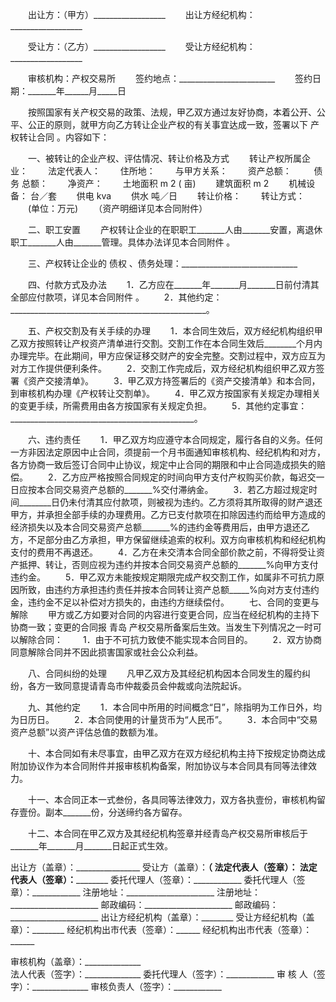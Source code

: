 
 　　出让方：（甲方）__________________
 　　出让方经纪机构：__________________
 
 　　受让方：（乙方）__________________
 　　受让方经纪机构：__________________
 
 　　审核机构：产权交易所
 　　签约地点：________________________
 　　签约日期：_______年______月_____日
 
 　　按照国家有关产权交易的政策、法规，甲乙双方通过友好协商，本着公开、公平、公正的原则，就甲方向乙方转让企业产权的有关事宜达成一致，签署以下
产权转让合同
。内容如下：
 
 　　一、被转让的企业产权、评估情况、转让价格及方式
 　　转让产权所属企业：
 　　法定代表人：
 　　住所地：
 　　与甲方关系：
 　　资产总额：
 　　
债务
总额：
 　　净资产：
 　　土地面积 m 2 ( 亩)
 　　建筑面积 m 2
 　　机械设备： 台／套
 　　供电 kva
 　　供水 吨／日
 　　转让价格：
 　　转让方式：
 　　(单位：万元)
 　　（资产明细详见本合同附件）
 
 　　二、职工安置
 　　产权转让企业的在职职工_______人由_______安置，离退休职工_______人由_______管理。具体办法详见本合同附件 。
 
 　　三、产权转让企业的
债权
、债务处理：_____________________________
 
 　　四、付款方式及办法
 　　1．乙方应在_______年_______月_______日前付清其全部应付款项，详见本合同附件 。
 　　2．其他约定：_________________________________________________。
 
 　　五、产权交割及有关手续的办理
 　　1．本合同生效后，双方经纪机构组织甲乙双方按照转让产权资产清单进行交割。交割工作在本合同生效后________个月内办理完毕。在此期间，甲方应保证移交财产的安全完整。交割过程中，双方应互为对方工作提供便利条件。
 　　2．交割工作完成后，双方经纪机构组织甲乙双方签署《资产交接清单》。
 　　3．甲乙双方持签署后的《资产交接清单》和本合同，到审核机构办理《产权转让交割单》。
 　　4．甲乙双方按国家有关规定办理相关的变更手续，所需费用由各方按国家有关规定负担。
 　　5．其他约定事宜：______________________________________________。
 
 　　六、违约责任
 　　1．甲乙双方均应遵守本合同规定，履行各自的义务。任何一方非因法定原因中止合同，须提前一个月书面通知审核机构、经纪机构和对方，各方协商一致后签订合同中止协议，规定中止合同的期限和中止合同造成损失的赔偿。
 　　2．乙方应严格按照合同规定的时间向甲方支付产权购买价款，每迟交一日应按本合同交易资产总额的_______%交付滞纳金。
 　　3．若乙方超过规定时间________日仍未付清其应付款项，则被视为违约。乙方须将其所取得的财产退还甲方，并承担全部手续的办理费用。乙方已支付款项在扣除因违约而给甲方造成的经济损失以及本合同交易资产总额_______%的违约金等费用后，由甲方退还乙方，不足部分由乙方承担，甲方保留继续追索的权利。双方向审核机构和经纪机构支付的费用不再退还。
 　　4．乙方在未交清本合同全部价款之前，不得将受让资产抵押、转让，否则应视为违约并按本合同交易资产总额的_______%向甲方支付违约金。
 　　5．甲乙双方未能按规定期限完成产权交割工作，如属非不可抗力原因所致，由违约方承担违约责任并按本合同转让资产总额_____%向对方支付违约金，违约金不足以补偿对方损失的，由违约方继续偿付。
 　　七、合同的变更与解除
 　　甲方或乙方如要对合同的内容进行变更合同，应当在经纪机构的主持下协商一致；变更的合同报
青岛
产权交易所备案后生效。当发生下列情况之一时可以解除合同：
 　　1．由于不可抗力致使不能实现本合同目的。
 　　2．双方协商同意解除合同并不因此损害国家或社会公众利益。
 
 　　八、合同纠纷的处理
 　　凡甲乙双方及其经纪机构因本合同发生的履约纠纷，各方一致同意提请青岛市仲裁委员会仲裁或向法院起诉。
 
 　　九、其他约定
 　　1．本合同中所用的时间概念“日”，除指明为工作日外，均为日历日。
 　　2．本合同使用的计量货币为“人民币”。
 　　3．本合同中“交易资产总额”以资产评估总值的数额为准。
 
 　　十、本合同如有未尽事宜，由甲乙双方在双方经纪机构主持下按规定协商达成附加协议作为本合同附件并报审核机构备案，附加协议与本合同具有同等法律效力。
 
 　　十一、本合同正本一式叁份，各具同等法律效力，双方各执壹份，审核机构留存壹份。副本_______份，分送缔约各方留存。
 
 　　十二、本合同在甲乙双方及其经纪机构签章并经青岛产权交易所审核后于_______年_______月_______日起正式生效。
 
  
 出让方（盖章）：________________    受让方（盖章）：________________（
 法定代表人（签章）：____________    法定代表人（签章）：____________
 委托代理人（签章）：____________    委托代理人（签章）：____________
 注册地址：______________________    注册地址：______________________
 邮政编码：______________________    邮政编码：______________________
 出让方经纪机构（盖章）：________    受让方经纪机构（盖章）：________
 经纪机构出市代表（签章）：______    经纪机构出市代表（签章）：______
 
 审核机构（盖章）：______________                                    
 法人代表（签字）：______________    委托代理人（签字）：____________
 审 核 人（签字）：______________    审核负责人（签字）：____________ 
 

 
 
 
 
 
  


  
 

  


  


  
 
 
 
 

